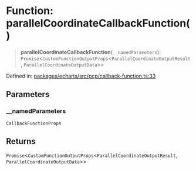 # Function: parallelCoordinateCallbackFunction()

> **parallelCoordinateCallbackFunction**(`__namedParameters`): `Promise`\<`CustomFunctionOutputProps`\<`ParallelCoordinateOutputResult`, `ParallelCoordinateOutputData`\>\>

Defined in: [packages/echarts/src/pcp/callback-function.ts:33](https://github.com/GeoDaCenter/openassistant/blob/0c688d870b87d67f5ae44bc9413af48292a3320a/packages/echarts/src/pcp/callback-function.ts#L33)

## Parameters

### \_\_namedParameters

`CallbackFunctionProps`

## Returns

`Promise`\<`CustomFunctionOutputProps`\<`ParallelCoordinateOutputResult`, `ParallelCoordinateOutputData`\>\>
